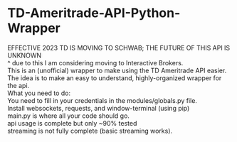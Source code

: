 # TD-Ameritrade-API-Python-Wrapper  
EFFECTIVE 2023 TD IS MOVING TO SCHWAB; THE FUTURE OF THIS API IS UNKNOWN           
^ due to this I am considering moving to Interactive Brokers.     
This is an (unofficial) wrapper to make using the TD Ameritrade API easier.   
The idea is to make an easy to understand, highly-organized wrapper for the api.    
What you need to do:      
You need to fill in your credentials in the modules/globals.py file.  
Install websockets, requests, and window-terminal (using pip)      
main.py is where all your code should go.  
api usage is complete but only ~90% tested   
streaming is not fully complete (basic streaming works).    
